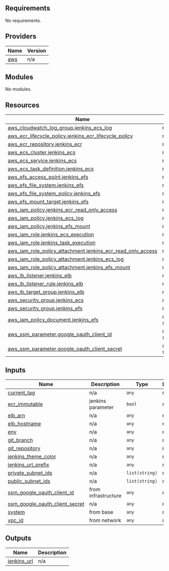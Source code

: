 <!-- BEGIN_TF_DOCS -->
## Requirements

No requirements.

## Providers

| Name | Version |
|------|---------|
| <a name="provider_aws"></a> [aws](#provider\_aws) | n/a |

## Modules

No modules.

## Resources

| Name | Type |
|------|------|
| [aws_cloudwatch_log_group.jenkins_ecs_log](https://registry.terraform.io/providers/hashicorp/aws/latest/docs/resources/cloudwatch_log_group) | resource |
| [aws_ecr_lifecycle_policy.jenkins_ecr_lifecycle_policy](https://registry.terraform.io/providers/hashicorp/aws/latest/docs/resources/ecr_lifecycle_policy) | resource |
| [aws_ecr_repository.jenkins_ecr](https://registry.terraform.io/providers/hashicorp/aws/latest/docs/resources/ecr_repository) | resource |
| [aws_ecs_cluster.jenkins_ecs](https://registry.terraform.io/providers/hashicorp/aws/latest/docs/resources/ecs_cluster) | resource |
| [aws_ecs_service.jenkins_ecs](https://registry.terraform.io/providers/hashicorp/aws/latest/docs/resources/ecs_service) | resource |
| [aws_ecs_task_definition.jenkins_ecs](https://registry.terraform.io/providers/hashicorp/aws/latest/docs/resources/ecs_task_definition) | resource |
| [aws_efs_access_point.jenkins_efs](https://registry.terraform.io/providers/hashicorp/aws/latest/docs/resources/efs_access_point) | resource |
| [aws_efs_file_system.jenkins_efs](https://registry.terraform.io/providers/hashicorp/aws/latest/docs/resources/efs_file_system) | resource |
| [aws_efs_file_system_policy.jenkins_efs](https://registry.terraform.io/providers/hashicorp/aws/latest/docs/resources/efs_file_system_policy) | resource |
| [aws_efs_mount_target.jenkins_efs](https://registry.terraform.io/providers/hashicorp/aws/latest/docs/resources/efs_mount_target) | resource |
| [aws_iam_policy.jenkins_ecr_read_only_access](https://registry.terraform.io/providers/hashicorp/aws/latest/docs/resources/iam_policy) | resource |
| [aws_iam_policy.jenkins_ecs_log](https://registry.terraform.io/providers/hashicorp/aws/latest/docs/resources/iam_policy) | resource |
| [aws_iam_policy.jenkins_efs_mount](https://registry.terraform.io/providers/hashicorp/aws/latest/docs/resources/iam_policy) | resource |
| [aws_iam_role.jenkins_ecs_execution](https://registry.terraform.io/providers/hashicorp/aws/latest/docs/resources/iam_role) | resource |
| [aws_iam_role.jenkins_task_execution](https://registry.terraform.io/providers/hashicorp/aws/latest/docs/resources/iam_role) | resource |
| [aws_iam_role_policy_attachment.jenkins_ecr_read_only_access](https://registry.terraform.io/providers/hashicorp/aws/latest/docs/resources/iam_role_policy_attachment) | resource |
| [aws_iam_role_policy_attachment.jenkins_ecs_log](https://registry.terraform.io/providers/hashicorp/aws/latest/docs/resources/iam_role_policy_attachment) | resource |
| [aws_iam_role_policy_attachment.jenkins_efs_mount](https://registry.terraform.io/providers/hashicorp/aws/latest/docs/resources/iam_role_policy_attachment) | resource |
| [aws_lb_listener.jenkins_elb](https://registry.terraform.io/providers/hashicorp/aws/latest/docs/resources/lb_listener) | resource |
| [aws_lb_listener_rule.jenkins_elb](https://registry.terraform.io/providers/hashicorp/aws/latest/docs/resources/lb_listener_rule) | resource |
| [aws_lb_target_group.jenkins_elb](https://registry.terraform.io/providers/hashicorp/aws/latest/docs/resources/lb_target_group) | resource |
| [aws_security_group.jenkins_ecs](https://registry.terraform.io/providers/hashicorp/aws/latest/docs/resources/security_group) | resource |
| [aws_security_group.jenkins_efs](https://registry.terraform.io/providers/hashicorp/aws/latest/docs/resources/security_group) | resource |
| [aws_iam_policy_document.jenkins_efs](https://registry.terraform.io/providers/hashicorp/aws/latest/docs/data-sources/iam_policy_document) | data source |
| [aws_ssm_parameter.google_oauth_client_id](https://registry.terraform.io/providers/hashicorp/aws/latest/docs/data-sources/ssm_parameter) | data source |
| [aws_ssm_parameter.google_oauth_client_secret](https://registry.terraform.io/providers/hashicorp/aws/latest/docs/data-sources/ssm_parameter) | data source |

## Inputs

| Name | Description | Type | Default | Required |
|------|-------------|------|---------|:--------:|
| <a name="input_current_tag"></a> [current\_tag](#input\_current\_tag) | n/a | `any` | n/a | yes |
| <a name="input_ecr_immutable"></a> [ecr\_immutable](#input\_ecr\_immutable) | jenkins parameter | `bool` | n/a | yes |
| <a name="input_elb_arn"></a> [elb\_arn](#input\_elb\_arn) | n/a | `any` | n/a | yes |
| <a name="input_elb_hostname"></a> [elb\_hostname](#input\_elb\_hostname) | n/a | `any` | n/a | yes |
| <a name="input_env"></a> [env](#input\_env) | n/a | `any` | n/a | yes |
| <a name="input_git_branch"></a> [git\_branch](#input\_git\_branch) | n/a | `any` | n/a | yes |
| <a name="input_git_repository"></a> [git\_repository](#input\_git\_repository) | n/a | `any` | n/a | yes |
| <a name="input_jenkins_theme_color"></a> [jenkins\_theme\_color](#input\_jenkins\_theme\_color) | n/a | `any` | n/a | yes |
| <a name="input_jenkins_url_prefix"></a> [jenkins\_url\_prefix](#input\_jenkins\_url\_prefix) | n/a | `any` | n/a | yes |
| <a name="input_private_subnet_ids"></a> [private\_subnet\_ids](#input\_private\_subnet\_ids) | n/a | `list(string)` | n/a | yes |
| <a name="input_public_subnet_ids"></a> [public\_subnet\_ids](#input\_public\_subnet\_ids) | n/a | `list(string)` | n/a | yes |
| <a name="input_ssm_google_oauth_client_id"></a> [ssm\_google\_oauth\_client\_id](#input\_ssm\_google\_oauth\_client\_id) | from infrastructure | `any` | n/a | yes |
| <a name="input_ssm_google_oauth_client_secret"></a> [ssm\_google\_oauth\_client\_secret](#input\_ssm\_google\_oauth\_client\_secret) | n/a | `any` | n/a | yes |
| <a name="input_system"></a> [system](#input\_system) | from base | `any` | n/a | yes |
| <a name="input_vpc_id"></a> [vpc\_id](#input\_vpc\_id) | from network | `any` | n/a | yes |

## Outputs

| Name | Description |
|------|-------------|
| <a name="output_jenkins_url"></a> [jenkins\_url](#output\_jenkins\_url) | n/a |
<!-- END_TF_DOCS -->